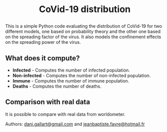 
# <p align="center"> CoVid-19 distribution<p>

This is a simple Python code evaluating the distribution of CoVid-19 for two different models, one based on probability theory and the other one based on the spreading factor of the virus. It also models the confinement effects on the spreading power of the virus.

## What does it compute?

- **Infected** - Computes the number of infected population.
- **Non-infected** - Computes the number of non-infected population.
- **Immune** - Computes the number of immune population.
- **Deaths** - Computes the number of deaths.

## Comparison with real data
It is possible to compare with real data from worldometer.

Authors: dani.gallart@gmail.com and jeanbaptiste.favre@hotmail.fr

